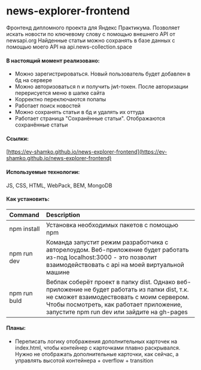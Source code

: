 # news-explorer-frontend
Фронтенд дипломного проекта для Яндекс Практикума.
Позволяет искать новости по ключевому слову с помощью внешнего API от newsapi.org
Найденные статьи можно сохранять в базе данных с помощью моего API на api.news-collection.space


#### В настоящий момент реализовано:
* Можно зарегистрироваться. Новый пользователь будет добавлен в бд на сервере
* Можно авторизоваться n и получить jwt-токен. После авторизации перерисуется меню в шапке сайта
* Корректно переключаются попапы
* Работает поиск новостей
* Можно сохранять статьи в бд и удалять их оттуда
* Работает страница "Сохранённые статьи". Отображаются сохранённые статьи


#### Ссылки:

[https://ev-shamko.github.io/news-explorer-frontend](https://ev-shamko.github.io/news-explorer-frontend)


#### Используемые технологии:

JS, CSS, HTML, WebPack, BEM, MongoDB 


#### Как установить:

| Command | Description |
| :--- | :--- |
| npm install| Установка необходимых пакетов с помощью npm |
| npm run dev | Команда запустит режим разработчика с авторелоудом. Веб-приложение будет работать из-под localhost:3000 - это позволит взаимодействовать с api на моей виртуальной машине |
| npm run buld | Вебпак соберёт проект в папку dist. Однако веб-приложение не будет работать из папки dist, т.к. не сможет взаимодествовать с моим сервером. Чтобы посмотреть, как работает приложение, запустите npm run dev или зайдите на gh-pages |


#### Планы:
* Переписать логику отображения дополнительных карточек на index.html, чтобы контейнер с карточками плавно раскрывался. Нужно не отображать дополнительные карточки, как сейчас, а управлять высотой контейнера + overflow + transition

